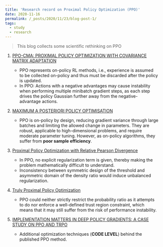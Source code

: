 ```yaml
---
title: 'Research record on Proximal Policy Optimization (PPO)'
date: 2020-11-16
permalink: /_posts/2020/11/23/blog-post-1/ 
tags:
  - study
  - research
---
```


>  This blog collects some scientific rethinking on PPO


1. [PPO-CMA: PROXIMAL POLICY OPTIMIZATION WITH COVARIANCE MATRIX ADAPTATION](https://ieeexplore.ieee.org/stamp/stamp.jsp?arnumber=9231618)
    * PPO represents on-policy RL methods, i.e., experience is assumed to be collected on-policy and thus must be discarded after the policy is updated.
    * In PPO: Actions with a negative advantages may cause instability when performing multiple minibatch gradient steps, as each step drives the policy Gaussian further away from the negative-advantage actions.

2. [MAXIMUM A POSTERIORI POLICY OPTIMISATION](https://arxiv.org/pdf/1806.06920.pdf)
    * PPO is on-policy by design, reducing gradient variance through large batches and limiting the allowed change in parameters. They are robust, applicable to high-dimensional problems, and require moderate parameter tuning. However, as on-policy algorithms, they suffer from **poor sample efficiency**.
    
3. [Proximal Policy Optimization with Relative Pearson Divergence](https://arxiv.org/pdf/2010.03290.pdf)
    * In PPO, no explicit regularization term is given, thereby making the problem mathematically difficult to understand.
    * Inconsistency between symmetric design of the threshold and asymmetric domain of the density ratio would induce unbalanced regularization.
    
4. [Truly Proximal Policy Optimization](http://proceedings.mlr.press/v115/wang20b/wang20b.pdf)
    * PPO could neither strictly restrict the probability ratio as it attempts to do nor enforce a well-defined trust region constraint, which means that it may still suffer from the risk of performance instability. 

5. [IMPLEMENTATION MATTERS IN DEEP POLICY GRADIENTS: A CASE STUDY ON PPO AND TRPO](https://arxiv.org/pdf/2005.12729.pdf)
    * Additional optimization techniques (**CODE LEVEL**) behind the published PPO method.